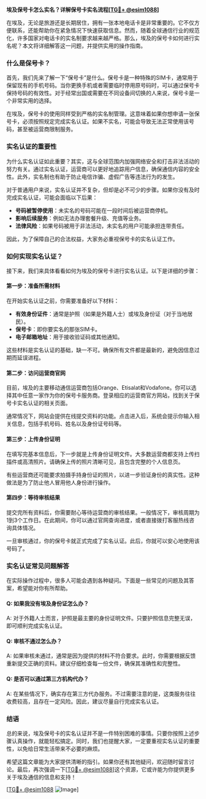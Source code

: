 **埃及保号卡怎么实名？详解保号卡实名流程[[TG💪+ @esim1088](https://t.me/s/esim1088)]**

在埃及，无论是旅游还是长期居住，拥有一张本地电话卡是非常重要的。它不仅方便联系，还能帮助你在紧急情况下快速获取信息。然而，随着全球通信行业的规范化，许多国家对电话卡的实名制要求越来越严格。那么，埃及的保号卡如何进行实名呢？本文将详细解答这一问题，并提供实用的操作指南。

### 什么是保号卡？

首先，我们先来了解一下“保号卡”是什么。保号卡是一种特殊的SIM卡，通常用于保留现有的手机号码。当你更换手机或者需要临时停用原号码时，可以通过保号卡保持号码的有效性。对于经常出国或需要在不同设备间切换的人来说，保号卡是一个非常实用的选择。

在埃及，保号卡的使用同样受到严格的实名制管理。这意味着如果你想申请一张保号卡，必须按照规定完成实名认证。如果不实名，可能会导致无法正常使用该号码，甚至被运营商限制服务。

### 实名认证的重要性

为什么实名认证如此重要？其实，这与全球范围内加强网络安全和打击非法活动的努力有关。通过实名认证，运营商可以更好地追踪用户信息，确保通信内容的安全性。此外，实名制也有助于防止电信诈骗、虚假广告等违法行为的发生。

对于普通用户来说，实名认证并不复杂，但却是必不可少的步骤。如果你没有及时完成实名认证，可能会面临以下后果：

- **号码被暂停使用**：未实名的号码可能在一段时间后被运营商停机。
- **影响后续服务**：例如无法办理套餐升级、充值等业务。
- **法律风险**：如果号码被用于非法活动，未实名的用户可能承担连带责任。

因此，为了保障自己的合法权益，大家务必重视保号卡的实名认证工作。

### 如何实现实名认证？

接下来，我们来具体看看如何为埃及的保号卡进行实名认证。以下是详细的步骤：

#### 第一步：准备所需材料

在开始实名认证之前，你需要准备好以下材料：

- **有效身份证件**：通常是护照（如果是外籍人士）或埃及身份证（对于当地居民）。
- **保号卡**：即你要实名的那张SIM卡。
- **电子邮箱地址**：用于接收验证码或其他通知。

这些材料是实名认证的基础，缺一不可。确保所有文件都是最新的，避免因信息过期而延误进程。

#### 第二步：访问运营商官网

目前，埃及的主要移动通信运营商包括Orange、Etisalat和Vodafone。你可以选择其中任意一家作为你的保号卡服务商。登录相应的运营商官方网站，找到关于保号卡实名认证的相关页面。

通常情况下，网站会提供在线提交资料的功能。点击进入后，系统会提示你输入相关信息，包括手机号码、姓名以及身份证号码等。

#### 第三步：上传身份证明

在填写完基本信息后，下一步就是上传身份证明文件。大多数运营商都支持上传扫描件或高清照片。请确保上传的照片清晰可见，且包含完整的个人信息页。

有些运营商还可能要求拍摄手持身份证的照片，以进一步验证身份的真实性。这种做法是为了防止他人冒用他人身份进行操作。

#### 第四步：等待审核结果

提交完所有资料后，你需要耐心等待运营商的审核结果。一般情况下，审核周期为1到3个工作日。在此期间，你可以通过官网查询进度，或者直接拨打客服热线咨询具体情况。

一旦审核通过，你的保号卡就正式完成了实名认证。此后，你就可以安心地使用该号码了。

### 实名认证常见问题解答

在实际操作过程中，很多人可能会遇到各种疑问。下面是一些常见的问题及其答案，希望能对你有所帮助。

#### Q: 如果我没有埃及身份证怎么办？

A: 对于外籍人士而言，护照是最主要的身份证明文件。只要护照信息完整无误，即可顺利完成实名认证。

#### Q: 审核不通过怎么办？

A: 如果审核未通过，通常是因为提供的材料不符合要求。此时，你需要根据反馈重新提交正确的资料。建议仔细检查每一份文件，确保其准确性和完整性。

#### Q: 是否可以通过第三方机构代办？

A: 在某些情况下，确实存在第三方代办服务。不过需要注意的是，这类服务往往收费较高，且存在一定风险。因此，建议尽量自行完成实名认证。

### 结语

总的来说，埃及保号卡的实名认证并不是一件特别困难的事情。只要你按照上述步骤认真操作，就能轻松搞定。同时，我们也提醒大家，一定要重视实名认证的重要性，以免给日常生活带来不必要的麻烦。

希望这篇文章能为大家提供清晰的指引。如果你还有其他疑问，欢迎随时留言讨论。最后，再次强调一下[[TG💪+ @esim1088](https://t.me/s/esim1088)]这个资源，它或许能为你提供更多关于埃及通信的信息和支持！

[[TG💪+ @esim1088](https://t.me/s/esim1088) ![Image](https://i.postimg.cc/4NQfJmqS/Snipaste-2025-05-13-00-14-12.png)]